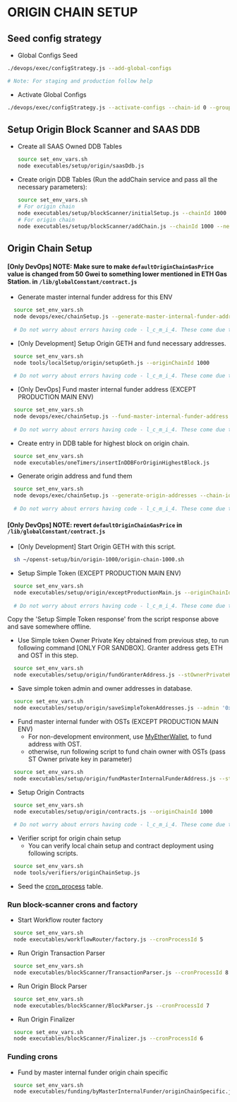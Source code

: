 # ORIGIN CHAIN SETUP

## Seed config strategy

* Global Configs Seed
```bash
./devops/exec/configStrategy.js --add-global-configs

# Note: For staging and production follow help

```
* Activate Global Configs
```bash
./devops/exec/configStrategy.js --activate-configs --chain-id 0 --group-id 0
```

## Setup Origin Block Scanner and SAAS DDB

* Create all SAAS Owned DDB Tables
  ```bash
  source set_env_vars.sh
  node executables/setup/origin/saasDdb.js
  ```

* Create origin DDB Tables (Run the addChain service and pass all the necessary parameters): 
    ```bash
    source set_env_vars.sh
    # For origin chain
    node executables/setup/blockScanner/initialSetup.js --chainId 1000
    # For origin chain
    node executables/setup/blockScanner/addChain.js --chainId 1000 --networkId 1000 --blockShardCount 1 --transactionShardCount 1 --economyShardCount 2 --economyAddressShardCount 2 
    ```

## Origin Chain Setup

#### [Only DevOps] NOTE: Make sure to make `defaultOriginChainGasPrice` value is changed from 50 Gwei to something lower mentioned in ETH Gas Station. in `/lib/globalConstant/contract.js`

* Generate master internal funder address for this ENV
```bash
  source set_env_vars.sh
  node devops/exec/chainSetup.js --generate-master-internal-funder-address --chain-id 3
  
  # Do not worry about errors having code - l_c_m_i_4. These come due to cache miss.
```

* [Only Development] Setup Origin GETH and fund necessary addresses.
```bash
  source set_env_vars.sh
  node tools/localSetup/origin/setupGeth.js --originChainId 1000
  
  # Do not worry about errors having code - l_c_m_i_4. These come due to cache miss.
```

* [Only DevOps] Fund master internal funder address (EXCEPT PRODUCTION MAIN ENV)
```bash
  source set_env_vars.sh
  node devops/exec/chainSetup.js --fund-master-internal-funder-address --chain-id 3 --eth-owner-private-key '0x0as..' --amount 10
  
  # Do not worry about errors having code - l_c_m_i_4. These come due to cache miss.
```

* Create entry in DDB table for highest block on origin chain.

```bash
  source set_env_vars.sh
  node executables/oneTimers/insertInDDBForOriginHighestBlock.js
```

* Generate origin address and fund them
```bash
  source set_env_vars.sh
  node devops/exec/chainSetup.js --generate-origin-addresses --chain-id 3
  
  # Do not worry about errors having code - l_c_m_i_4. These come due to cache miss.
```

#### [Only DevOps] NOTE: revert `defaultOriginChainGasPrice` in `/lib/globalConstant/contract.js`

* [Only Development] Start Origin GETH with this script.
```bash
  sh ~/openst-setup/bin/origin-1000/origin-chain-1000.sh
```

* Setup Simple Token (EXCEPT PRODUCTION MAIN ENV)
```bash
  source set_env_vars.sh
  node executables/setup/origin/exceptProductionMain.js --originChainId 1000
  
  # Do not worry about errors having code - l_c_m_i_4. These come due to cache miss.
```

Copy the 'Setup Simple Token response' from the script response above and save somewhere offline.

* Use Simple token Owner Private Key obtained from previous step, to run following command [ONLY FOR SANDBOX].
Granter address gets ETH and OST in this step.
```bash
  source set_env_vars.sh
  node executables/setup/origin/fundGranterAddress.js --stOwnerPrivateKey '0xabc...' --ethOwnerPrivateKey '0xabc...'
```

* Save simple token admin and owner addresses in database.
```bash
  source set_env_vars.sh
  node executables/setup/origin/saveSimpleTokenAddresses.js --admin '0xabc...' --owner '0xabc...'
```

* Fund master internal funder with OSTs (EXCEPT PRODUCTION MAIN ENV)
    - For non-development environment, use [MyEtherWallet](https://www.myetherwallet.com/#send-transaction), to fund address with OST.
    - otherwise, run following script to fund chain owner with OSTs (pass ST Owner private key in parameter)
```bash
  source set_env_vars.sh
  node executables/setup/origin/fundMasterInternalFunderAddress.js --stOwnerPrivateKey '0xabc...'
```

* Setup Origin Contracts
```bash
  source set_env_vars.sh
  node executables/setup/origin/contracts.js --originChainId 1000
  
  # Do not worry about errors having code - l_c_m_i_4. These come due to cache miss.
```

* Verifier script for origin chain setup
    - You can verify local chain setup and contract deployment using following scripts.
```bash
  source set_env_vars.sh
  node tools/verifiers/originChainSetup.js
```

* Seed the [cron_process](https://github.com/OpenSTFoundation/saas-api/blob/master/cronProcessSeed.md) table.


### Run block-scanner crons and factory

* Start Workflow router factory
```bash
  source set_env_vars.sh
  node executables/workflowRouter/factory.js --cronProcessId 5
```

* Run Origin Transaction Parser
```bash
  source set_env_vars.sh
  node executables/blockScanner/TransactionParser.js --cronProcessId 8
```

* Run Origin Block Parser
```bash
  source set_env_vars.sh
  node executables/blockScanner/BlockParser.js --cronProcessId 7
```

* Run Origin Finalizer
```bash
  source set_env_vars.sh
  node executables/blockScanner/Finalizer.js --cronProcessId 6
```

### Funding crons
* Fund by master internal funder origin chain specific
```bash
  source set_env_vars.sh
  node executables/funding/byMasterInternalFunder/originChainSpecific.js --cronProcessId 9
```
